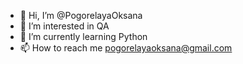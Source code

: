 - 👋 Hi, I’m @PogorelayaOksana
- 👀 I’m interested in QA
- 🌱 I’m currently learning Python
- 📫 How to reach me pogorelayaoksana@gmail.com

<!---
PogorelayaOksana/PogorelayaOksana is a ✨ special ✨ repository because its `README.md` (this file) appears on your GitHub profile.
You can click the Preview link to take a look at your changes.
--->
